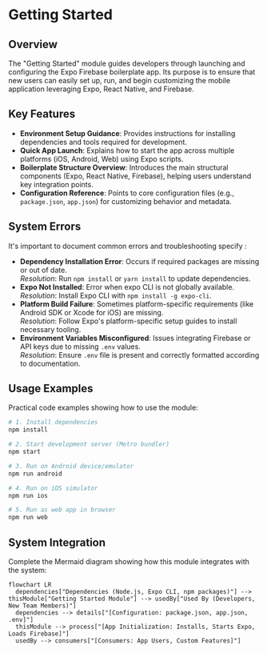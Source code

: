 # Getting Started

## Overview
The "Getting Started" module guides developers through launching and configuring the Expo Firebase boilerplate app. Its purpose is to ensure that new users can easily set up, run, and begin customizing the mobile application leveraging Expo, React Native, and Firebase.

## Key Features
- **Environment Setup Guidance**: Provides instructions for installing dependencies and tools required for development.
- **Quick App Launch**: Explains how to start the app across multiple platforms (iOS, Android, Web) using Expo scripts.
- **Boilerplate Structure Overview**: Introduces the main structural components (Expo, React Native, Firebase), helping users understand key integration points.
- **Configuration Reference**: Points to core configuration files (e.g., `package.json`, `app.json`) for customizing behavior and metadata.

## System Errors
It's important to document common errors and troubleshooting specify :
- **Dependency Installation Error**: Occurs if required packages are missing or out of date.  
  *Resolution*: Run `npm install` or `yarn install` to update dependencies.
- **Expo Not Installed**: Error when expo CLI is not globally available.  
  *Resolution*: Install Expo CLI with `npm install -g expo-cli`.
- **Platform Build Failure**: Sometimes platform-specific requirements (like Android SDK or Xcode for iOS) are missing.  
  *Resolution*: Follow Expo's platform-specific setup guides to install necessary tooling.
- **Environment Variables Misconfigured**: Issues integrating Firebase or API keys due to missing `.env` values.  
  *Resolution*: Ensure `.env` file is present and correctly formatted according to documentation.

## Usage Examples
Practical code examples showing how to use the module:

```bash
# 1. Install dependencies
npm install

# 2. Start development server (Metro bundler)
npm start

# 3. Run on Android device/emulator
npm run android

# 4. Run on iOS simulator
npm run ios

# 5. Run as web app in browser
npm run web
```

## System Integration
Complete the Mermaid diagram showing how this module integrates with the system:

```mermaid
flowchart LR
  dependencies["Dependencies (Node.js, Expo CLI, npm packages)"] --> thisModule["Getting Started Module"] --> usedBy["Used By (Developers, New Team Members)"]
  dependencies --> details["[Configuration: package.json, app.json, .env]"]
  thisModule --> process["[App Initialization: Installs, Starts Expo, Loads Firebase]"]
  usedBy --> consumers["[Consumers: App Users, Custom Features]"]
```